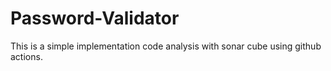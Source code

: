 # Password-Validator

This is a simple implementation code analysis with sonar cube using github actions. 

